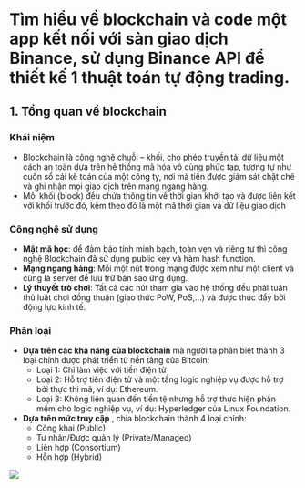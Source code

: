 # Tìm hiểu về blockchain và code một app kết nối với sàn giao dịch Binance, sử dụng Binance API để thiết kế 1 thuật toán tự động trading.
## 1. Tổng quan về blockchain

### Khái niệm
- Blockchain là công nghệ chuỗi – khối, cho phép truyền tải dữ liệu một cách an toàn dựa trên hệ thống mã hóa vô cùng phức tạp, tương tự như cuốn sổ cái kế toán của một công ty, nơi mà tiền được giám sát chặt chẽ và ghi nhận mọi giao dịch trên mạng ngang hàng. 
- Mỗi khối (block) đều chứa thông tin về thời gian khởi tạo và được liên kết với khối trước đó, kèm theo đó là một mã thời gian và dữ liệu giao dịch

### Công nghệ sử dụng
- **Mật mã học**: để đảm bảo tính minh bạch, toàn vẹn và riêng tư thì công nghệ Blockchain đã sử dụng public key và hàm hash function.
- **Mạng ngang hàng**: Mỗi một nút trong mạng được xem như một client và cũng là server để lưu trữ bản sao ứng dụng.
- **Lý thuyết trò chơi**: Tất cả các nút tham gia vào hệ thống đều phải tuân thủ luật chơi đồng thuận (giao thức PoW, PoS,…) và được thúc đẩy bởi động lực kinh tế.

### Phân loại
- **Dựa trên các khả năng của blockchain** mà người ta phân biệt thành 3 loại chính được phát triển từ nền tảng của Bitcoin:
    - Loại 1: Chỉ làm việc với tiền điện tử
    - Loại 2: Hỗ trợ tiền điện tử và một tầng logic nghiệp vụ được hỗ trợ bởi thực thi mã, ví dụ: Ethereum.
    - Loại 3: Không liên quan đến tiền tệ nhưng hỗ trợ thực hiện phần mềm cho logic nghiệp vụ, ví dụ: Hyperledger của Linux Foundation.
- **Dựa trên mức truy cập** , chia blockchain thành 4 loại chính: 
    - Công khai (Public)
    - Tư nhân/Được quản lý (Private/Managed)
    - Liên hợp (Consortium)
    - Hỗn hợp (Hybrid)
<img src = "https://i.imgur.com/KMJQcLN.png">

